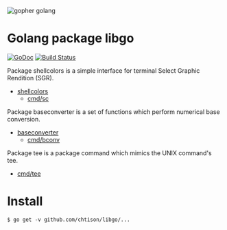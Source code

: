 ![gopher golang](https://blog.golang.org/gopher/header.jpg "https://blog.golang.org/gopher/header.jpg")

# Golang package libgo

[![GoDoc](https://godoc.org/github.com/chtison/libgo?status.svg)](https://godoc.org/github.com/chtison/libgo)
[![Build Status](https://travis-ci.org/chtison/libgo.svg?branch=master)](https://travis-ci.org/chtison/libgo)

Package shellcolors is a simple interface for terminal Select Graphic Rendition (SGR).
- [shellcolors](shellcolors)
	- [cmd/sc](shellcolors/cmd/sc)

Package baseconverter is a set of functions which perform numerical base conversion.
- [baseconverter](baseconverter)
	- [cmd/bconv](baseconverter/cmd/bconv)

Package tee is a package command which mimics the UNIX command's tee.
- [cmd/tee](cmd/tee)

# Install

```shell
$ go get -v github.com/chtison/libgo/...
```
